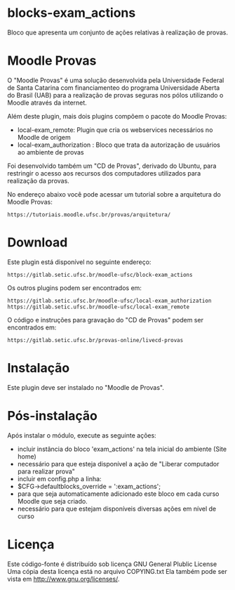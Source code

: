blocks-exam_actions
===================

Bloco que apresenta um conjunto de ações relativas à realização de provas.

Moodle Provas
=============

O "Moodle Provas" é uma solução desenvolvida pela
Universidade Federal de Santa Catarina
com financiamenteo do programa Universidade Aberta do Brasil (UAB)
para a realização de provas seguras nos pólos utilizando
o Moodle através da internet.

Além deste plugin, mais dois plugins compõem o pacote do Moodle Provas:

* local-exam_remote: Plugin que cria os webservices necessários no Moodle de origem
* local-exam_authorization : Bloco que trata da autorização de usuários ao ambiente de provas

Foi desenvolvido também um "CD de Provas", derivado do Ubuntu, para
restringir o acesso aos recursos dos computadores utilizados
para realização da provas.

No endereço abaixo você pode acessar um tutorial sobre a
arquitetura do Moodle Provas:

    https://tutoriais.moodle.ufsc.br/provas/arquitetura/

Download
========

Este plugin está disponível no seguinte endereço:

    https://gitlab.setic.ufsc.br/moodle-ufsc/block-exam_actions

Os outros plugins podem ser encontrados em:

    https://gitlab.setic.ufsc.br/moodle-ufsc/local-exam_authorization
    https://gitlab.setic.ufsc.br/moodle-ufsc/local-exam_remote

O código e instruções para gravação do "CD de Provas" podem ser encontrados em:

    https://gitlab.setic.ufsc.br/provas-online/livecd-provas

Instalação
==========

Este plugin deve ser instalado no "Moodle de Provas".

Pós-instalação
==============

Após instalar o módulo, execute as seguinte ações:

* incluir instância do bloco 'exam_actions' na tela inicial do ambiente (Site home)
 * necessário para que esteja disponível a ação de "Liberar computador para realizar prova"
* incluir em config.php a linha:
 * $CFG->defaultblocks_override = ':exam_actions';
* para que seja automaticamente adicionado este bloco em cada curso Moodle que seja criado.
* necessário para que estejam disponíveis diversas ações em nível de curso

Licença
=======

Este código-fonte é distribuído sob licença GNU General Plublic License
Uma cópia desta licença está no arquivo COPYING.txt
Ela também pode ser vista em <http://www.gnu.org/licenses/>.
